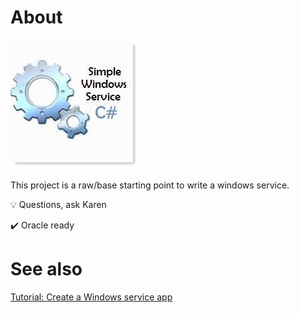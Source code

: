 ﻿# About

![image](assets/ws.png)

This project is a raw/base starting point to write a windows service.

:bulb: Questions, ask Karen

:heavy_check_mark: Oracle ready




# See also

[Tutorial: Create a Windows service app](https://docs.microsoft.com/en-us/dotnet/framework/windows-services/walkthrough-creating-a-windows-service-application-in-the-component-designer)